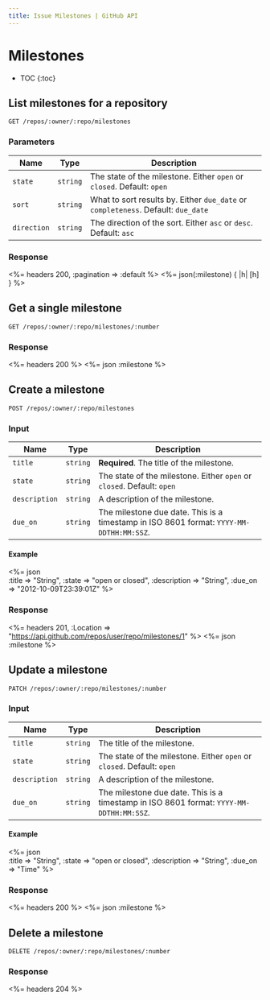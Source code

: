 ```yaml
---
title: Issue Milestones | GitHub API
---
```


# Milestones

* TOC
{:toc}

## List milestones for a repository

    GET /repos/:owner/:repo/milestones

### Parameters

Name | Type | Description 
-----|------|--------------
`state`|`string` | The state of the milestone. Either `open` or `closed`. Default: `open`
`sort`|`string` | What to sort results by. Either `due_date` or `completeness`. Default: `due_date`
`direction`|`string` | The direction of the sort. Either `asc` or `desc`. Default: `asc`


### Response

<%= headers 200, :pagination => :default %>
<%= json(:milestone) { |h| [h] } %>

## Get a single milestone

    GET /repos/:owner/:repo/milestones/:number

### Response

<%= headers 200 %>
<%= json :milestone %>

## Create a milestone

    POST /repos/:owner/:repo/milestones

### Input

Name | Type | Description 
-----|------|---------------
`title`|`string` | **Required**. The title of the milestone.
`state`|`string` | The state of the milestone. Either `open` or `closed`. Default: `open`
`description`|`string` | A description of the milestone.
`due_on`|`string` | The milestone due date. This is a timestamp in ISO 8601 format: `YYYY-MM-DDTHH:MM:SSZ`.

#### Example

<%= json \
  :title => "String",
  :state => "open or closed",
  :description => "String",
  :due_on => "2012-10-09T23:39:01Z"
%>

### Response

<%= headers 201,
      :Location =>
"https://api.github.com/repos/user/repo/milestones/1" %>
<%= json :milestone %>

## Update a milestone

    PATCH /repos/:owner/:repo/milestones/:number

### Input

Name | Type | Description 
-----|------|---------------
`title`|`string` | The title of the milestone.
`state`|`string` | The state of the milestone. Either `open` or `closed`. Default: `open`
`description`|`string` | A description of the milestone.
`due_on`|`string` | The milestone due date. This is a timestamp in ISO 8601 format: `YYYY-MM-DDTHH:MM:SSZ`.

#### Example

<%= json \
  :title => "String",
  :state => "open or closed",
  :description => "String",
  :due_on => "Time"
%>

### Response

<%= headers 200 %>
<%= json :milestone %>

## Delete a milestone

    DELETE /repos/:owner/:repo/milestones/:number

### Response

<%= headers 204 %>

